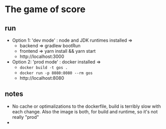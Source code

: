 # The game of score

## run

* Option 1: 'dev mode' : node and JDK runtimes installed => 
  * backend => gradlew bootRun
  * frontend => yarn install && yarn start
  * http://localhost:3000
* Option 2: 'prod mode' : docker installed =>
  * `docker build -t gos .`
  * `docker run -p 8080:8080 --rm gos`
  * http://localhost:8080

## notes

* No cache or optimalizations to the dockerfile, build is terribly slow with each change. Also the image is both, for build and runtime, so it's not really "prod"
* 
